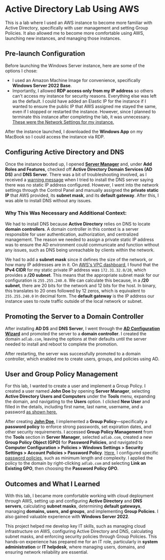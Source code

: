 # Active Directory Lab Using AWS

This is a lab where I used an AWS instance to become more familiar with Active Directory, specifically with user management and setting Group Policies. It also allowed me to become more comfortable using AWS, launching new instances, and managing those instances.

## Pre-launch Configuration
Before launching the Windows Server instance, here are some of the options I chose:

- I used an Amazon Machine Image for convenience, specifically **Windows Server 2022 Base**.
- Importantly, I allowed **RDP access only from my IP address** so others can't access my instance for security reasons. Everything else was left as the default. I could have added an Elastic IP for the instance if I wanted to ensure the public IP that AWS assigned me stayed the same, even if I stopped or restarted the instance. However, since I planned to terminate this instance after completing the lab, it was unnecessary. [These were the Network Settings for my instance.](imgs/InstanceSetup.png)

After the instance launched, I downloaded the **Windows App** on my MacBook so I could access the instance via RDP.

## Configuring Active Directory and DNS
Once the instance booted up, I opened [**Server Manager**](imgs/ServerManagerWizard.png) and, under **Add Roles and Features**, checked off **Active Directory Domain Services (AD DS)** and **DNS Server**. There was a bit of troubleshooting involved, as I received a [warning message](imgs/DNSError.png) when I tried to install the DNS server saying there was no static IP address configured. However, I went into the network settings through the Control Panel and manually assigned the **private static IP** that AWS provided, its **subnet mask**, and its **default gateway**. After this, I was able to install DNS without any issues.

### Why This Was Necessary and Additional Context:
We had to install DNS because **Active Directory** relies on DNS to locate **domain controllers**. A domain controller in this context is a server responsible for user authentication, authorization, and centralized management. The reason we needed to assign a private static IP address was to ensure the AD environment could communicate and function without any issues, such as DNS being unreachable by clients within the network.

We had to add a **subnet mask** since it defines the size of the network, or how many IP addresses are in it. On [AWS's VPC dashboard](imgs/IPv4CIDR.png), I found that the **IPv4 CIDR** for my static private IP address was `172.31.32.0/20`, which provides a **/20 subnet**. This means that the appropriate subnet mask for our configuration is `255.255.240.0`. We can calculate this because, in a **/20 subnet**, there are 20 bits for the network and 12 bits for the host. In binary, this translates to 20 ones followed by 12 zeros, which is equivalent to `255.255.240.0` in decimal form. The **default gateway** is the IP address our instance uses to route traffic outside of the local network or subnet.

## Promoting the Server to a Domain Controller
After installing **AD DS** and **DNS Server**, I went through the [**AD Configuration Wizard**](imgs/ADDSInstallationWizard.png) and promoted the server to a **domain controller**. I created the domain `adlab.com`, leaving the options at their defaults until the server needed to install and reboot to complete the promotion.

After restarting, the server was successfully promoted to a domain controller, which enabled me to create users, groups, and policies using AD.

## User and Group Policy Management
For this lab, I wanted to create a user and implement a Group Policy. I created a user named **John Doe** by opening **Server Manager**, selecting **Active Directory Users and Computers** under the **Tools** menu, expanding the domain, and navigating to the **Users** option. I clicked **New User** and filled in the details, including first name, last name, username, and a password [as shown here.](imgs/NewUser.png)

After creating [**John Doe**](imgs/JohnDoeAdded.png), I implemented a **Group Policy**—specifically a **password policy** to enforce strong passwords, set expiration dates, and other security requirements. I accessed **Group Policy Management** from the **Tools** section in **Server Manager**, selected `adlab.com`, created a new **Group Policy Object (GPO)** for **Password Policies**, and navigated to **Computer Configuration > Policies > Windows Settings > Security Settings > Account Policies > Password Policy**. [Here](imgs/GroupPolicyManagementEditor.png), I configured specific [password policies](imgs/PasswordPolicies.png), such as minimum length and complexity. I applied the policy to the domain by right-clicking `adlab.com` and selecting **Link an Existing GPO**, then choosing the **Password Policy GPO**.

## Outcomes and What I Learned
With this lab, I became more comfortable working with cloud deployment through AWS, setting up and configuring **Active Directory** and **DNS servers**, calculating **subnet masks**, determining **default gateways**, managing **domains, users, and groups**, and implementing **Group Policies**. I also gained valuable experience with **Windows Server 2022**.

This project helped me develop key IT skills, such as managing cloud infrastructure on AWS, configuring Active Directory and DNS, calculating subnet masks, and enforcing security policies through Group Policies. This hands-on experience has prepared me for an IT role, particularly in **system administration** or **IT helpdesk**, where managing users, domains, and ensuring network reliability are essential.
